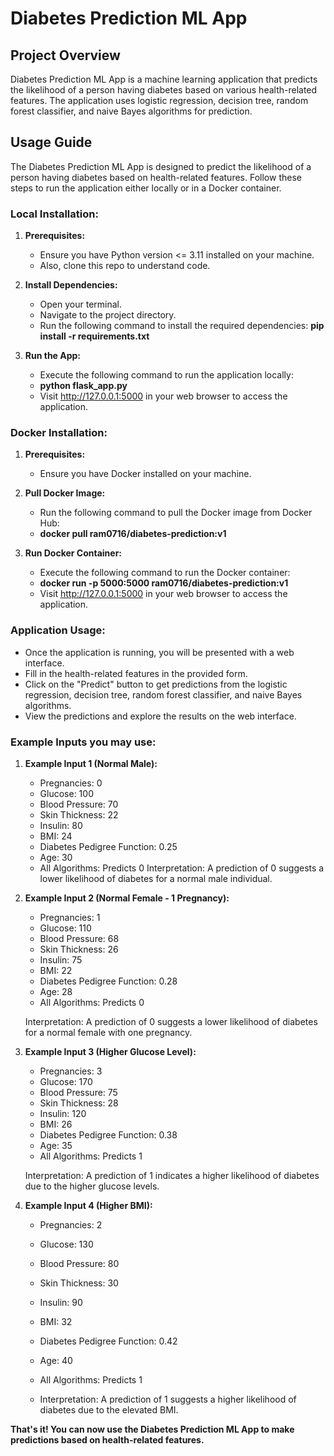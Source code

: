 # Diabetes Prediction ML App

## Project Overview

Diabetes Prediction ML App is a machine learning application that predicts the likelihood of a person having diabetes based on various health-related features. The application uses logistic regression, decision tree, random forest classifier, and naive Bayes algorithms for prediction.

## Usage Guide

The Diabetes Prediction ML App is designed to predict the likelihood of a person having diabetes based on health-related features. Follow these steps to run the application either locally or in a Docker container.

### Local Installation:

1. **Prerequisites:**
    - Ensure you have Python version <= 3.11 installed on your machine.
    - Also, clone this repo to understand code.

2. **Install Dependencies:**
    - Open your terminal.
    - Navigate to the project directory.
    - Run the following command to install the required dependencies:
        **pip install -r requirements.txt**

3. **Run the App:**
    - Execute the following command to run the application locally:
    - **python flask_app.py**
    - Visit http://127.0.0.1:5000 in your web browser to access the application.

### Docker Installation:

1. **Prerequisites:**
    - Ensure you have Docker installed on your machine.

2. **Pull Docker Image:**
    - Run the following command to pull the Docker image from Docker Hub:
    - **docker pull ram0716/diabetes-prediction:v1**


3. **Run Docker Container:**
    - Execute the following command to run the Docker container:
    - **docker run -p 5000:5000 ram0716/diabetes-prediction:v1**
    - Visit http://127.0.0.1:5000 in your web browser to access the application.

### Application Usage:

- Once the application is running, you will be presented with a web interface.
- Fill in the health-related features in the provided form.
- Click on the "Predict" button to get predictions from the logistic regression, decision tree, random forest classifier, and naive Bayes algorithms.
- View the predictions and explore the results on the web interface.

### Example Inputs you may use: 
1. **Example Input 1 (Normal Male):**
     - Pregnancies: 0
     - Glucose: 100
     - Blood Pressure: 70
     - Skin Thickness: 22
     - Insulin: 80
     - BMI: 24
     - Diabetes Pedigree Function: 0.25
     - Age: 30
   - All Algorithms: Predicts 0
   Interpretation: A prediction of 0 suggests a lower likelihood of diabetes for a normal male individual.

2. **Example Input 2 (Normal Female - 1 Pregnancy):**
     - Pregnancies: 1
     - Glucose: 110
     - Blood Pressure: 68
     - Skin Thickness: 26
     - Insulin: 75
     - BMI: 22
     - Diabetes Pedigree Function: 0.28
     - Age: 28
   - All Algorithms: Predicts 0

   Interpretation: A prediction of 0 suggests a lower likelihood of diabetes for a normal female with one pregnancy.

3. **Example Input 3 (Higher Glucose Level):**
     - Pregnancies: 3
     - Glucose: 170
     - Blood Pressure: 75
     - Skin Thickness: 28
     - Insulin: 120
     - BMI: 26
     - Diabetes Pedigree Function: 0.38
     - Age: 35
   - All Algorithms: Predicts 1

   Interpretation: A prediction of 1 indicates a higher likelihood of diabetes due to the higher glucose levels.

4. **Example Input 4 (Higher BMI):**
     - Pregnancies: 2
     - Glucose: 130
     - Blood Pressure: 80
     - Skin Thickness: 30
     - Insulin: 90
     - BMI: 32
     - Diabetes Pedigree Function: 0.42
     - Age: 40
   - All Algorithms: Predicts 1
   
   - Interpretation: A prediction of 1 suggests a higher likelihood of diabetes due to the elevated BMI.

**That's it! You can now use the Diabetes Prediction ML App to make predictions based on health-related features.**
